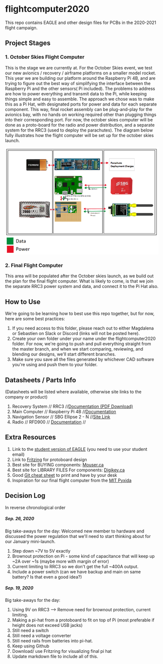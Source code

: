 # flightcomputer2020
This repo contains EAGLE and other design files for PCBs in the 2020-2021 flight campaign.  


## Project Stages
### 1.  October Skies Flight Computer
This is the stage we are currently at. For the October Skies event, we test our new avionics / recovery / airframe platforms on a smaller model rocket. This year we are building our platform around the Raspberry Pi 4B, and are trying to figure out the best way of simplifying the interface between the Raspberry Pi and the other sensors( Pi included). The problems to address are how to power everything and transmit data to the Pi, while keeping things simple and easy to assemble. The approach we chose was to make this as a Pi Hat, with designated ports for power and data for each separate component. This way, final rocket assembly can be plug-and-play for the avionics bay, with no hands on working required other than plugging things into their corresponding port. For now, the october skies computer will be done as a proto-board for the radio and power distribution, and a separate system for the RRC3 (used to deploy the parachutes). The diagram below fully illustrates how the flight computer will be set up for the october skies launch.

![Flight Computer Diagram](/Documentation/FlightComputerDiagram.PNG)
### 2.  Final Flight Computer
This area will be populated after the October skies launch, as we build out the plan for the final flight computer. What is likely to come, is that we join the separate RRC3 power system and data, and connect it to the Pi Hat also.

## How to Use
We're going to be learning how to best use this repo together, but for now, here are some best practices:
1. If you need access to this folder, please reach out to either Magdalena or Sebastien on Slack or Discord (links will not be posted here).
2. Create your own folder under your name under the flightcomputer2020 folder.  For now, we're going to push and pull everything straight from the master branch, and when we start comparing, reviewing, and blending our designs, we'll start different branches.
3. Make sure you save all the files generated by whichever CAD software you're using and push them to your folder.


## Datasheets / Parts Info
(Datasheets will be listed where available, otherwise site links to the company or product)
1.  Recovery System // RRC3 //[Documentation (PDF Download)](https://www.missileworks.com/app/download/965482691/RRC3+User+Manual+v1.60.pdf)
2.  Main Computer // Raspberry Pi 4B //[Documentation](https://www.raspberrypi.org/documentation/hardware/raspberrypi/README.md)
3.  Navigation Sensor // SBG Ellipse 2 - N //[Site Link](https://www.sbg-systems.com/products/ellipse-series/)
4.  Radio // RFD900 // [Documentation](https://files.rfdesign.com.au/Files/documents/RFD900%20DataSheet.pdf)  // 

## Extra Resources
1. Link to the [student version of EAGLE](https://www.autodesk.com/education/edu-software/overview?sorting=featured&page=1) (you need to use your student email)
2. Link to [Fritzing](https://www.filehorse.com/download-fritzing-64/download/) for protoboard design
3. Best site for BUYING components: [Mouser.ca](https://www.mouser.ca/)
4. Best site for LIBRARY FILES For components: [Digikey.ca](https://www.digikey.ca/)
5. Good [Git cheat sheet](https://education.github.com/git-cheat-sheet-education.pdf) to print and have by your desk
5. Inspiration for our final flight computer from the [MIT Pyxida](http://rocketry.mit.edu/2016/09/pyxida-flight-computer/) 

## Decision Log
In reverse chronological order

##### Sep. 26, 2020
Big take-aways for the day:  Welcomed new member to hardware and discussed the power regulation that we'll need to start thinking about for our January mini-launch.
1. Step down ~7V to 5V exactly 
2. Brownout protection on Pi - some kind of capacitance that will keep up ~2A over ~1s (maybe more with margin of error)
3. Current limiting to RRC3 so we don't get the full ~400A output.
4. Include a power switch (can we have backup and main on same battery? Is that even a good idea?)


##### Sep. 19, 2020
Big take-aways for the day:
1. Using 9V on RRC3 --> Remove need for brownout protection, current limiting.
2. Making a pi-hat from a protoboard to fit on top of Pi (most preferable if height does not exceed USB jacks)
3. Still need a switch
4. Still need a voltage converter
5. Still need rails from batteries into pi-hat.
6. Keep using Github
7. Download/ use Fritzring for visualizing final pi hat
8. Update markdown file to include all of this.
